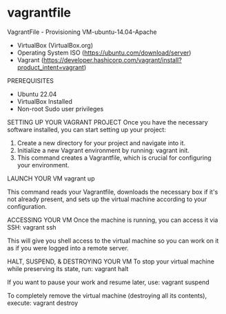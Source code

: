 # vagrantfile
VagrantFile - Provisioning VM-ubuntu-14.04-Apache

 
- VirtualBox (VirtualBox.org)
- Operating System ISO (https://ubuntu.com/download/server) 
- Vagrant (https://developer.hashicorp.com/vagrant/install?product_intent=vagrant)

PREREQUISITES
- Ubuntu 22.04
- VirtualBox Installed
- Non-root Sudo user privileges

SETTING UP YOUR VAGRANT PROJECT
Once you have the necessary software installed, you can start setting up your project:
1. Create a new directory for your project and navigate into it.
2. Initialize a new Vagrant environment by running: vagrant init.
3. This command creates a Vagrantfile, which is crucial for configuring your environment.

LAUNCH YOUR VM
vagrant up

This command reads your Vagrantfile, downloads the necessary box if it's not already present, and sets up the virtual machine according to your configuration.

ACCESSING YOUR VM
Once the machine is running, you can access it via SSH:
vagrant ssh

This will give you shell access to the virtual machine so you can work on it as if you were logged into a remote server.

HALT, SUSPEND, & DESTROYING YOUR VM
To stop your virtual machine while preserving its state, run:
vagrant halt

If you want to pause your work and resume later, use:
vagrant suspend

To completely remove the virtual machine (destroying all its contents), execute:
vagrant destroy

